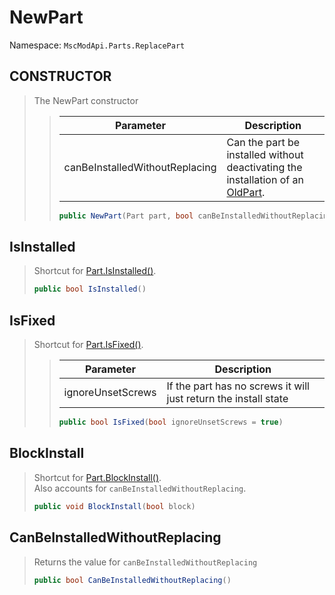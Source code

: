 # NewPart

Namespace: ``MscModApi.Parts.ReplacePart``

## CONSTRUCTOR
> The NewPart constructor  
> > | Parameter | Description
> > | --------- | -----------
> > | canBeInstalledWithoutReplacing | Can the part be installed without<br>deactivating the installation of an<br>[OldPart](class-documentation/Parts/ReplacePart/OldPart.md).
> > ```csharp
> > public NewPart(Part part, bool canBeInstalledWithoutReplacing = false)
> > ```

## IsInstalled
> Shortcut for [Part.IsInstalled()](class-documentation/Parts/Part.md#isinstalled).
> ```csharp
> public bool IsInstalled()
> ```

## IsFixed
> Shortcut for [Part.IsFixed()](class-documentation/Parts/Part.md#isfixed).
> > | Parameter | Description
> > | --------- | -----------
> > | ignoreUnsetScrews | If the part has no screws it will just return the install state
> > ```csharp
> > public bool IsFixed(bool ignoreUnsetScrews = true)
> > ```

## BlockInstall
> Shortcut for [Part.BlockInstall()](class-documentation/Parts/Part.md#isfixed).  
> Also accounts for ``canBeInstalledWithoutReplacing``.
> ```csharp
> public void BlockInstall(bool block)
> ```

## CanBeInstalledWithoutReplacing
> Returns the value for ``canBeInstalledWithoutReplacing``
> ```csharp
> public bool CanBeInstalledWithoutReplacing()
> ```